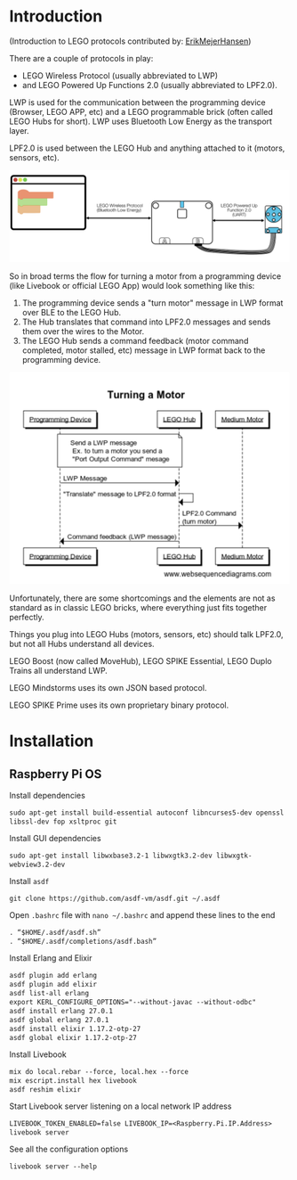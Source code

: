 # Introduction
(Introduction to LEGO protocols contributed by: [ErikMejerHansen](https://github.com/ErikMejerHansen))

There are a couple of protocols in play:
* LEGO Wireless Protocol (usually abbreviated to LWP)
* and LEGO Powered Up Functions 2.0 (usually abbreviated to LPF2.0).

LWP is used for the communication between the programming device (Browser, LEGO APP, etc) and a LEGO programmable brick (often called LEGO Hubs for short). LWP uses Bluetooth Low Energy as the transport layer. 

LPF2.0 is used between the LEGO Hub and anything attached to it (motors, sensors, etc). 

![LEGO Wireless Protocol and LEGO Powered Up Functions 2.0.](LWP_and_LPF.png)

So in broad terms the flow for turning a motor from a programming device (like Livebook or official LEGO App) would look something like this:
1. The programming device sends a "turn motor" message in LWP format over BLE to the LEGO Hub.
1. The Hub translates that command into LPF2.0 messages and sends them over the wires to the Motor.
1. The LEGO Hub sends a command feedback (motor command completed, motor stalled, etc) message in LWP format back to the programming device.

![Sequence diagram for turning a motor.](turning_motor.png)

Unfortunately, there are some shortcomings and the elements are not as standard as in classic LEGO bricks, where everything just fits together perfectly.

Things you plug into LEGO Hubs (motors, sensors, etc) should talk LPF2.0, but not all Hubs understand all devices.

LEGO Boost (now called MoveHub), LEGO SPIKE Essential, LEGO Duplo Trains all understand LWP. 

LEGO Mindstorms uses its own JSON based protocol.

LEGO SPIKE Prime uses its own proprietary binary protocol.

# Installation

## Raspberry Pi OS

Install dependencies
```
sudo apt-get install build-essential autoconf libncurses5-dev openssl libssl-dev fop xsltproc git
```

Install GUI dependencies
```
sudo apt-get install libwxbase3.2-1 libwxgtk3.2-dev libwxgtk-webview3.2-dev
```

Install `asdf`
```
git clone https://github.com/asdf-vm/asdf.git ~/.asdf
```

Open `.bashrc` file with `nano ~/.bashrc` and append these lines to the end
```
. “$HOME/.asdf/asdf.sh”
. “$HOME/.asdf/completions/asdf.bash”
```

Install Erlang and Elixir
```
asdf plugin add erlang
asdf plugin add elixir
asdf list-all erlang
export KERL_CONFIGURE_OPTIONS="--without-javac --without-odbc"
asdf install erlang 27.0.1
asdf global erlang 27.0.1
asdf install elixir 1.17.2-otp-27
asdf global elixir 1.17.2-otp-27
```

Install Livebook
```
mix do local.rebar --force, local.hex --force
mix escript.install hex livebook
asdf reshim elixir
```

Start Livebook server listening on a local network IP address
```
LIVEBOOK_TOKEN_ENABLED=false LIVEBOOK_IP=<Raspberry.Pi.IP.Address> livebook server
```

See all the configuration options
```
livebook server --help
```
